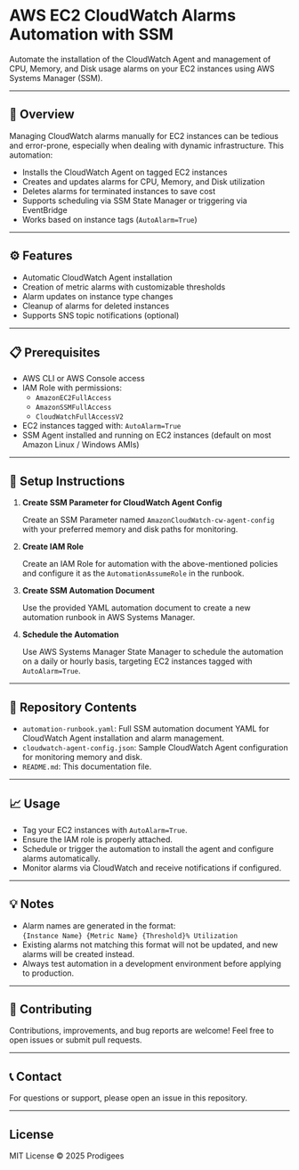 # AWS EC2 CloudWatch Alarms Automation with SSM

Automate the installation of the CloudWatch Agent and management of CPU, Memory, and Disk usage alarms on your EC2 instances using AWS Systems Manager (SSM).

---

## 🚀 Overview

Managing CloudWatch alarms manually for EC2 instances can be tedious and error-prone, especially when dealing with dynamic infrastructure. This automation:

- Installs the CloudWatch Agent on tagged EC2 instances
- Creates and updates alarms for CPU, Memory, and Disk utilization
- Deletes alarms for terminated instances to save cost
- Supports scheduling via SSM State Manager or triggering via EventBridge
- Works based on instance tags (`AutoAlarm=True`)

---

## ⚙️ Features

- Automatic CloudWatch Agent installation
- Creation of metric alarms with customizable thresholds
- Alarm updates on instance type changes
- Cleanup of alarms for deleted instances
- Supports SNS topic notifications (optional)

---

## 📋 Prerequisites

- AWS CLI or AWS Console access
- IAM Role with permissions:
  - `AmazonEC2FullAccess`
  - `AmazonSSMFullAccess`
  - `CloudWatchFullAccessV2`
- EC2 instances tagged with: `AutoAlarm=True`
- SSM Agent installed and running on EC2 instances (default on most Amazon Linux / Windows AMIs)

---

## 🔧 Setup Instructions

1. **Create SSM Parameter for CloudWatch Agent Config**

   Create an SSM Parameter named `AmazonCloudWatch-cw-agent-config` with your preferred memory and disk paths for monitoring.

2. **Create IAM Role**

   Create an IAM Role for automation with the above-mentioned policies and configure it as the `AutomationAssumeRole` in the runbook.

3. **Create SSM Automation Document**

   Use the provided YAML automation document to create a new automation runbook in AWS Systems Manager.

4. **Schedule the Automation**

   Use AWS Systems Manager State Manager to schedule the automation on a daily or hourly basis, targeting EC2 instances tagged with `AutoAlarm=True`.

---

## 📂 Repository Contents

- `automation-runbook.yaml`: Full SSM automation document YAML for CloudWatch Agent installation and alarm management.
- `cloudwatch-agent-config.json`: Sample CloudWatch Agent configuration for monitoring memory and disk.
- `README.md`: This documentation file.

---

## 📈 Usage

- Tag your EC2 instances with `AutoAlarm=True`.
- Ensure the IAM role is properly attached.
- Schedule or trigger the automation to install the agent and configure alarms automatically.
- Monitor alarms via CloudWatch and receive notifications if configured.

---

## 💡 Notes

- Alarm names are generated in the format:  
  `{Instance Name} {Metric Name} {Threshold}% Utilization`
- Existing alarms not matching this format will not be updated, and new alarms will be created instead.
- Always test automation in a development environment before applying to production.

---

## 🙌 Contributing

Contributions, improvements, and bug reports are welcome! Feel free to open issues or submit pull requests.

---

## 📞 Contact

For questions or support, please open an issue in this repository.

---

## License

MIT License © 2025 Prodigees


